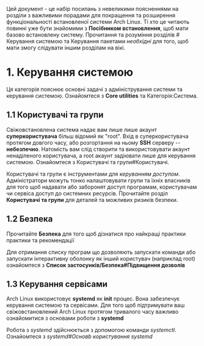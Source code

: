 
Цей документ - це набір посилань з невеликими поясненнями  на розділи з важливими порадами для покращення та розширення функціональності встановленої системи Arch Linux. Ті хто це читають повинні уже бути знайомими з **Посібником встановлення**, щоб мати базово встановлену систему. Прочитання та розуміння розділів # Керування системою та Керування пакетами *необхідні* для того, щоб мати змогу слідувати іншим розділам на вікі.

# 1. Керування системою

Ця категорія пояснює основні задачі з адміністрування системи та керування системою. Ознайомтеся з **Core utilities** та Категорія:Система.

## 1.1 Користувачі та групи

Свіжовстановлена система надає вам лише лише акаунт **суперкористувача** більш відомий як "root". Вхід в суперкористувача протягом довгого часу, або розгортання на ньому **SSH** серверу -- **небезпечно**. Натомість вам слід створити та використовувати акаунт ненаділеного користувача, а root акаунт задіювати лише для керування системою. Ознайомтеся з Користувачі та групи#Користувачі.

Користувачі та групи є інструментами для *керуванням доступом*. Адміністратори можуть тонко налаштовувати групи та їхніх власників для того щоб надавати або заборонят доступ програмам, користувачам чи сервіса доступ до системних ресурсів.  Прочитайте розділ **Користувачі та групи** для деталей та можливих ризиків безпеки.

## 1.2 Безпека

Прочитайте **Безпека** для того щоб дізнатися про найкращі практики практики та рекомендації 

Для отримання списку програм що дозволяють запускати команди або запускати інтерактивну оболонку як інший користувач (наприклад root) ознайомтеся з **Список застосунків/Безпека#Підвищення дозволів**

## 1.3 Керування сервісами

Arch Linux використовує **systemd** як **init** процес. Вона забезпечує керування системою та сервісами. Для того щоб підтримувати ваш свіжовстановлений Arch Linux протягом тривалого часу важливо ознайомитися з основами роботи з **systemd**

Робота з *systemd* здійснюється з допомогою команди *systemctl*. Ознайомтеся з *systemd#Основb користування systemd*